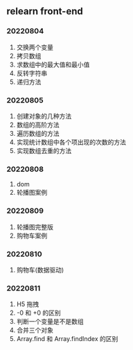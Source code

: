 ## relearn front-end

### 20220804

1. 交换两个变量
2. 拷贝数组
3. 求数组中的最大值和最小值
4. 反转字符串
5. 递归方法

### 20220805

1. 创建对象的几种方法
2. 数组的高阶方法
3. 遍历数组的方法
4. 实现统计数组中各个项出现的次数的方法
5. 实现数组去重的方法

### 20220808

1. dom
2. 轮播图案例

### 20220809

1. 轮播图完整版
2. 购物车案例

### 20220810

1. 购物车(数据驱动)

### 20220811

1. H5 拖拽
2. -0 和 +0 的区别
3. 判断一个变量是不是数组
4. 合并三个对象
5. Array.find 和 Array.findIndex 的区别
